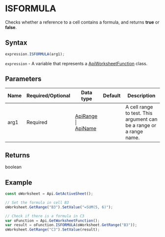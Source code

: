 # ISFORMULA

Checks whether a reference to a cell contains a formula, and returns **true** or **false**.

## Syntax

```javascript
expression.ISFORMULA(arg1);
```

`expression` - A variable that represents a [ApiWorksheetFunction](../ApiWorksheetFunction.md) class.

## Parameters

| **Name** | **Required/Optional** | **Data type** | **Default** | **Description** |
| ------------- | ------------- | ------------- | ------------- | ------------- |
| arg1 | Required | [ApiRange](../../ApiRange/ApiRange.md) \| [ApiName](../../ApiName/ApiName.md) |  | A cell range to test. This argument can be a range or a range name. |

## Returns

boolean

## Example



```javascript
const oWorksheet = Api.GetActiveSheet();

// Set the formula in cell B3
oWorksheet.GetRange("B3").SetValue("=SUM(5, 6)");

// Check if there is a formula in C3
var oFunction = Api.GetWorksheetFunction();
var result = oFunction.ISFORMULA(oWorksheet.GetRange("B3"));
oWorksheet.GetRange("C3").SetValue(result);

```
